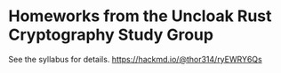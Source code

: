 # Homeworks from the Uncloak Rust Cryptography Study Group
See the syllabus for details. https://hackmd.io/@thor314/ryEWRY6Qs
